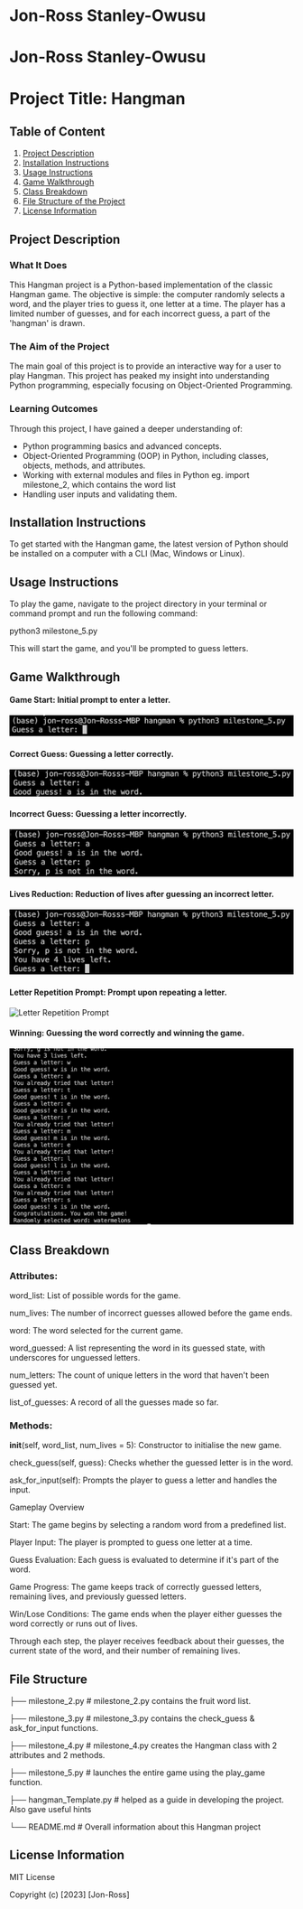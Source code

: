 # Jon-Ross Stanley-Owusu
# Jon-Ross Stanley-Owusu

# Project Title: Hangman

## Table of Content

1. [Project Description](#project-description)
2. [Installation Instructions](#installation-instructions)
3. [Usage Instructions](#usage-instructions)
4. [Game Walkthrough](#game-walkthrough)
5. [Class Breakdown](#class-breakdown)
6. [File Structure of the Project](#file-structure-of-the-project)
7. [License Information](#license-information)

## Project Description

### What It Does

This Hangman project is a Python-based implementation of the classic Hangman game. The objective is simple: the computer randomly selects a word, and the player tries to guess it, one letter at a time. The player has a limited number of guesses, and for each incorrect guess, a part of the 'hangman' is drawn.

### The Aim of the Project

The main goal of this project is to provide an interactive way for a user to play Hangman. This project has peaked my insight into understanding Python programming, especially focusing on Object-Oriented Programming.

### Learning Outcomes

Through this project, I have gained a deeper understanding of:
- Python programming basics and advanced concepts.
- Object-Oriented Programming (OOP) in Python, including classes, objects, methods, and attributes.
- Working with external modules and files in Python eg. import milestone_2, which contains the word list
- Handling user inputs and validating them.

## Installation Instructions

To get started with the Hangman game, the latest version of Python should be installed on a computer with a CLI (Mac, Windows or Linux).

## Usage Instructions

To play the game, navigate to the project directory in your terminal or command prompt and run the following command:

python3 milestone_5.py

This will start the game, and you'll be prompted to guess letters.

## Game Walkthrough

#### **Game Start:** Initial prompt to enter a letter.

![Initial Prompt](screenshots/initial_prompt.png)

#### **Correct Guess:** Guessing a letter correctly.

![Correct Guess](screenshots/correct_guess.png)

#### **Incorrect Guess:** Guessing a letter incorrectly.

![Incorrect Guess](screenshots/incorrect_guess.png)

#### **Lives Reduction:** Reduction of lives after guessing an incorrect letter.

![Lives Reduction](screenshots/lives_reduction_post_incorrect_guess.png)

#### **Letter Repetition Prompt:** Prompt upon repeating a letter.

![Letter Repetition Prompt](screenshots/word_repetition_prompt.png)

#### **Winning:** Guessing the word correctly and winning the game.

![Winning](screenshots/winning.png)

## Class Breakdown

### Attributes:

word_list: List of possible words for the game.

num_lives: The number of incorrect guesses allowed before the game ends.

word: The word selected for the current game.

word_guessed: A list representing the word in its guessed state, with underscores for unguessed letters.

num_letters: The count of unique letters in the word that haven't been guessed yet.

list_of_guesses: A record of all the guesses made so far.

### Methods:

__init__(self, word_list, num_lives = 5): Constructor to initialise the new game.

check_guess(self, guess): Checks whether the guessed letter is in the word.

ask_for_input(self): Prompts the player to guess a letter and handles the input.

Gameplay Overview

Start: The game begins by selecting a random word from a predefined list.

Player Input: The player is prompted to guess one letter at a time.

Guess Evaluation: Each guess is evaluated to determine if it's part of the word.

Game Progress: The game keeps track of correctly guessed letters, remaining lives, and previously guessed letters.

Win/Lose Conditions: The game ends when the player either guesses the word correctly or runs out of lives.

Through each step, the player receives feedback about their guesses, the current state of the word, and their number of remaining lives.

## File Structure

├── milestone_2.py          # milestone_2.py contains the fruit word list.

├── milestone_3.py          # milestone_3.py contains the check_guess & ask_for_input functions.

├── milestone_4.py          # milestone_4.py creates the Hangman class with 2 attributes and 2 methods.

├── milestone_5.py          # launches the entire game using the play_game function.

├── hangman_Template.py     # helped as a guide in developing the project. Also gave useful hints

└── README.md               # Overall information about this Hangman project


## License Information

MIT License

Copyright (c) [2023] [Jon-Ross]